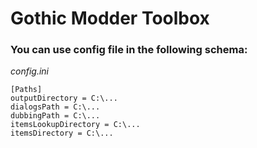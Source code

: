 # Gothic Modder Toolbox

### You can use config file in the following schema:

*config.ini*
```
[Paths]
outputDirectory = C:\...
dialogsPath = C:\...
dubbingPath = C:\...
itemsLookupDirectory = C:\...
itemsDirectory = C:\...
```

